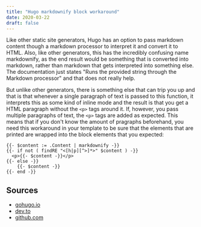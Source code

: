 ```yaml
---
title: "Hugo markdownify block workaround"
date: 2020-03-22
draft: false
---
```


Like other static site generators, Hugo has an option to pass markdown content though a markdown processor to interpret it and convert it to HTML. Also, like other generators, this has the incredibly confusing name markdownify,<!-- more --> as the end result would be something that is converted into markdown, rather than markdown that gets interpreted into something else. The documentation just states "Runs the provided string through the Markdown processor" and that does not really help.

But unlike other generators, there is something else that can trip you up and that is that whenever a single paragraph of text is passed to this function, it interprets this as some kind of inline mode and the result is that you get a HTML paragraph without the `<p>` tags around it. If, however, you pass multiple paragraphs of text, the `<p>` tags are added as expected. This means that if you don't know the amount of pragraphs beforehand, you need this workaround in your template to be sure that the elements that are printed are wrapped into the block elements that you expected:

```
{{- $content := .Content | markdownify -}}
{{- if not ( findRE "<[h|p][^>]*>" $content ) -}}
  <p>{{- $content -}}</p>
{{- else -}}
    {{- $content -}}
{{- end -}}
```

## Sources

* [gohugo.io](https://gohugo.io/functions/markdownify/)
* [dev.to](https://dev.to/smnh/the-tale-of-markdownify-4lcl)
* [github.com](https://github.com/gohugoio/hugo/issues/3040)
